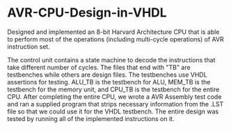 # AVR-CPU-Design-in-VHDL

Designed and implemented an 8-bit Harvard Architecture CPU that is able to perform most of the operations (including multi-cycle operations) of AVR instruction set.

The control unit contains a state machine to decode the instructions that take different number of cycles.
The files that end with "TB" are testbenches while others are design files. The testbenches use VHDL assertions for testing.
ALU_TB is the testbench for ALU, MEM_TB is the testbench for the memory unit, and CPU_TB is the testbench for the entire CPU.
After completing the entire CPU, we wrote a AVR Assembly test code and ran a supplied program that strips necessary information from the .LST file so that 
we could use it for the VHDL testbench. The entire design was tested by running all of the implemented instructions on it.
